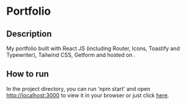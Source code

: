 # Portfolio

## Description
My portfolio built with React JS (including Router, Icons, Toastify and Typewriter), Tailwind CSS, Getform  and hosted on .

## How to run
In the project directory, you can run 'npm start' and open [http://localhost:3000](http://localhost:3000) to view it in your browser or just click [here](https://).
